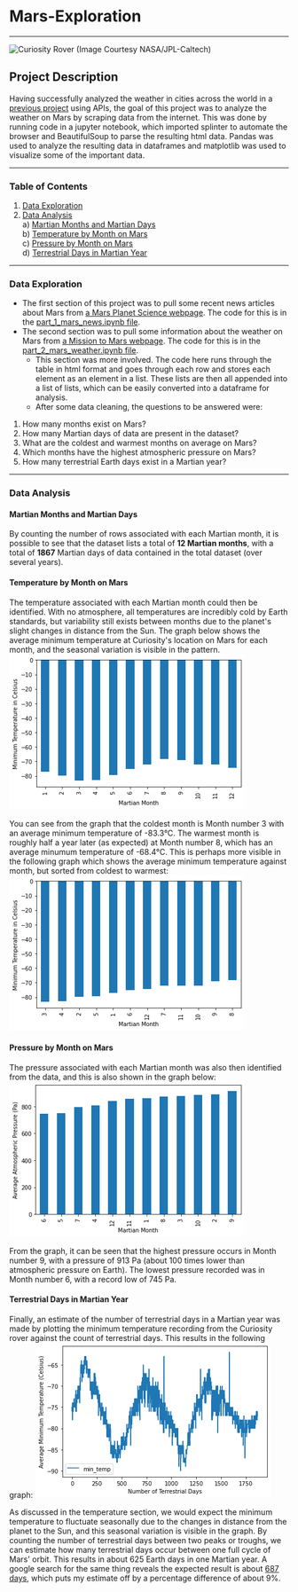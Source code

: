 # Mars-Exploration
-----
![Curiosity Rover (Image Courtesy NASA/JPL-Caltech)](https://mars.nasa.gov/system/news_items/main_images/9378_PIA25413Cropped-web.jpg)

## Project Description
Having successfully analyzed the weather in cities across the world in a [previous project](https://github.com/jonnybrammah/World_Weather_Analysis) using APIs, the goal of this project was to analyze the weather on Mars by scraping data from the internet. This was done by running code in a jupyter notebook, which imported splinter to automate the browser and BeautifulSoup to parse the resulting html data. Pandas was used to analyze the resulting data in dataframes and matplotlib was used to visualize some of the important data.

-----

### Table of Contents
1. [Data Exploration](https://github.com/jonnybrammah/Mars-Exploration/blob/main/README.md#data-exploration)
2. [Data Analysis](https://github.com/jonnybrammah/Mars-Exploration/blob/main/README.md#data-analysis) </br>
    a) [Martian Months and Martian Days](https://github.com/jonnybrammah/Mars-Exploration/blob/main/README.md#Martian-Months-and-Martian-Days) </br>
    b) [Temperature by Month on Mars](https://github.com/jonnybrammah/Mars-Exploration/blob/main/README.md#Temperature-by-Month-on-Mars) </br>
    c) [Pressure by Month on Mars](https://github.com/jonnybrammah/Mars-Exploration/blob/main/README.md#Pressure-by-Month-on-Mars) </br>
    d) [Terrestrial Days in Martian Year](https://github.com/jonnybrammah/Mars-Exploration/blob/main/README.md#Terrestrial-Days-in-Martian-Year)

-----

### Data Exploration
- The first section of this project was to pull some recent news articles about Mars from [a Mars Planet Science webpage](https://static.bc-edx.com/data/web/mars_news/index.html). The code for this is in the [part_1_mars_news.ipynb file](https://github.com/jonnybrammah/Mars-Exploration/blob/main/part_1_mars_news.ipynb).
- The second section was to pull some information about the weather on Mars from [a Mission to Mars webpage](https://static.bc-edx.com/data/web/mars_facts/temperature.html). The code for this is in the [part_2_mars_weather.ipynb file](https://github.com/jonnybrammah/Mars-Exploration/blob/main/part_2_mars_weather.ipynb).
   - This section was more involved. The code here runs through the table in html format and goes through each row and stores each element as an element in a list. These lists are then all appended into a list of lists, which can be easily converted into a dataframe for analysis.
   - After some data cleaning, the questions to be answered were:
 1. How many months exist on Mars?
 2. How many Martian days of data are present in the dataset?
 3. What are the coldest and warmest months on average on Mars?
 4. Which months have the highest atmospheric pressure on Mars?
 5. How many terrestrial Earth days exist in a Martian year?
 
 -----
 
### Data Analysis

#### Martian Months and Martian Days
By counting the number of rows associated with each Martian month, it is possible to see that the dataset lists a total of <strong>12 Martian months</strong>, with a total of <strong>1867</strong> Martian days of data contained in the total dataset (over several years).

#### Temperature by Month on Mars
The temperature associated with each Martian month could then be identified. With no atmosphere, all temperatures are incredibly cold by Earth standards, but variability still exists between months due to the planet's slight changes in distance from the Sun.
The graph below shows the average minimum temperature at Curiosity's location on Mars for each month, and the seasonal variation is visible in the pattern.
![Minimum Temperature Graph](https://raw.githubusercontent.com/jonnybrammah/Mars-Exploration/main/Output/Images/min_temp_by_month.png)

You can see from the graph that the coldest month is Month number 3 with an average minimum temperature of -83.3°C. The warmest month is roughly half a year later (as expected) at Month number 8, which has an average minumum temperature of -68.4°C.
This is perhaps more visible in the following graph which shows the average minimum temperature against month, but sorted from coldest to warmest:
![Minimum Temperature Graph](https://raw.githubusercontent.com/jonnybrammah/Mars-Exploration/main/Output/Images/min_temp_by_month_sorted.png)

#### Pressure by Month on Mars
The pressure associated with each Martian month was also then identified from the data, and this is also shown in the graph below:
![Pressure Graph](https://raw.githubusercontent.com/jonnybrammah/Mars-Exploration/main/Output/Images/pressure_by_month_sorted.png)

From the graph, it can be seen that the highest pressure occurs in Month number 9, with a pressure of 913 Pa (about 100 times lower than atmospheric pressure on Earth). The lowest pressure recorded was in Month number 6, with a record low of 745 Pa.

#### Terrestrial Days in Martian Year
Finally, an estimate of the number of terrestrial days in a Martian year was made by plotting the minimum temperature recording from the Curiosity rover against the count of terrestrial days. This results in the following graph:
![Temperature per terrestrial day Graph](https://raw.githubusercontent.com/jonnybrammah/Mars-Exploration/main/Output/Images/min_temp_per_terrestrial_day.png)

As discussed in the temperature section, we would expect the minimum temperature to fluctuate seasonally due to the changes in distance from the planet to the Sun, and this seasonal variation is visible in the graph. By counting the number of terrestrial days between two peaks or troughs, we can estimate how many terrestrial days occur between one full cycle of Mars' orbit. This results in about 625 Earth days in one Martian year. A google search for the same thing reveals the expected result is about [687 days](https://mars.nasa.gov/all-about-mars/facts/mars-year), which puts my estimate off by a percentage difference of about 9%.
